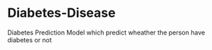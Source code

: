 # Diabetes-Disease
Diabetes Prediction Model which predict wheather the person have diabetes or not 
